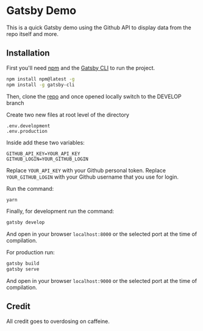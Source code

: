 # Gatsby Demo

This is a quick Gatsby demo using the Github API to display data from the repo itself and more.

## Installation

First you'll need [npm](https://docs.npmjs.com/about-npm-versions) and the [Gatsby CLI](https://www.gatsbyjs.com/get-started/) to run the project.

```bash
npm install npm@latest -g
npm install -g gatsby-cli
```

Then, clone the [repo](https://github.com/ArturoTorresMartinez/gatsby-demo/tree/develop) and once opened locally switch to the DEVELOP branch

Create two new files at root level of the directory

```
.env.development
.env.production
```

Inside add these two variables:

```
GITHUB_API_KEY=YOUR_API_KEY
GITHUB_LOGIN=YOUR_GITHUB_LOGIN
```

Replace `YOUR_API_KEY` with your Github personal token.
Replace `YOUR_GITHUB_LOGIN` with your Github username that you use for login.

Run the command:

```bash
yarn
```

Finally, for development run the command:

```bash
gatsby develop
```

And open in your browser `localhost:8000` or the selected port at the time of compilation.

For production run:

```bash
gatsby build
gatsby serve
```

And open in your browser `localhost:9000` or the selected port at the time of compilation.

## Credit

All credit goes to overdosing on caffeine.
